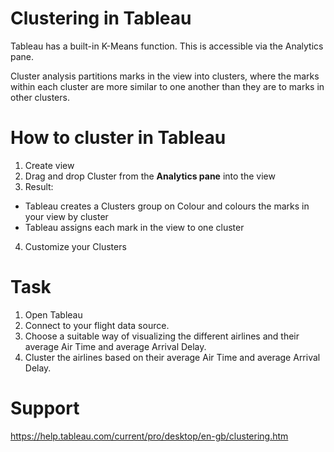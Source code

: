 # Clustering in Tableau

Tableau has a built-in K-Means function. This is accessible via the Analytics pane.  

Cluster analysis partitions marks in the view into clusters, where the marks within each cluster are more similar to one another than they are to marks in other clusters.

# How to cluster in Tableau
1. Create view
2. Drag and drop Cluster from the **Analytics pane** into the view
3. Result:
- Tableau creates a Clusters group on Colour and colours the marks in your view by cluster
- Tableau assigns each mark in the view to one cluster
4. Customize your Clusters
    
# Task
1. Open Tableau
2. Connect to your flight data source.
3. Choose a suitable way of visualizing the different airlines and their average Air Time and average Arrival Delay.
4. Cluster the airlines based on their average Air Time and average Arrival Delay.


# Support
https://help.tableau.com/current/pro/desktop/en-gb/clustering.htm